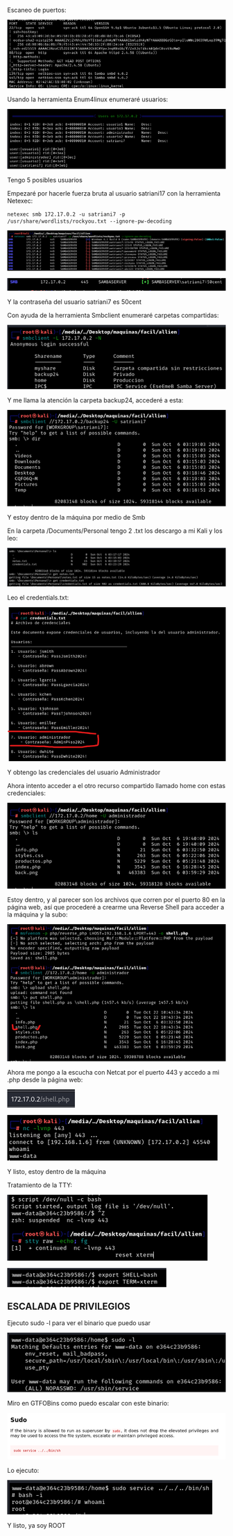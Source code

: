 Escaneo de puertos:

![Escaneo de puertos](../../../Images/Pasted%20image%2020241021132004.png)

Usando la herramienta Enum4linux enumeraré usuarios:

![](../../../Images/Pasted%20image%2020241022092442.png)

Tengo 5 posibles usuarios

Empezaré por hacerle fuerza bruta al usuario satriani17 con la herramienta Netexec:
```
netexec smb 172.17.0.2 -u satriani7 -p /usr/share/wordlists/rockyou.txt --ignore-pw-decoding
```

![](../../../Images/Pasted%20image%2020241022092648.png)

![](../../../Images/Pasted%20image%2020241022092659.png)

Y la contraseña del usuario satriani7 es 50cent

Con ayuda de la herramienta Smbclient enumeraré carpetas compartidas:

![](../../../Images/Pasted%20image%2020241022090007.png)

Y me llama la atención la carpeta backup24, accederé a esta:

![](../../../Images/Pasted%20image%2020241022092838.png)

Y estoy dentro de la máquina por medio de Smb

En la carpeta /Documents/Personal tengo 2 .txt los descargo a mi Kali y los leo:

![](../../../Images/Pasted%20image%2020241022093039.png)

Leo el credentials.txt:

![](../../../Images/Pasted%20image%2020241022093147.png)

Y obtengo las credenciales del usuario Administrador

Ahora intento acceder a el otro recurso compartido llamado home con estas credenciales:

![](../../../Images/Pasted%20image%2020241022094110.png)

Estoy dentro, y al parecer son los archivos que corren por el puerto 80 en la página web, así que procederé a crearme una Reverse Shell para acceder a la máquina y la subo:

![](../../../Images/Pasted%20image%2020241022094454.png)

Ahora me pongo a la escucha con Netcat por el puerto 443 y accedo a mi .php desde la página web:

![](../../../Images/Pasted%20image%2020241022094621.png)

![](../../../Images/Pasted%20image%2020241022094629.png)

Y listo, estoy dentro de la máquina

Tratamiento de la TTY:

![](../../../Images/Pasted%20image%2020241022095059.png)

![](../../../Images/Pasted%20image%2020241022095122.png)

## ESCALADA DE PRIVILEGIOS

Ejecuto sudo -l para ver el binario que puedo usar

![](../../../Images/Pasted%20image%2020241022095224.png)

Miro en GTFOBins como puedo escalar con este binario:

![](../../../Images/Pasted%20image%2020241022095517.png)

Lo ejecuto:

![](../../../Images/Pasted%20image%2020241022095503.png)

Y listo, ya soy ROOT







